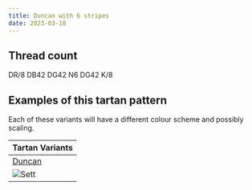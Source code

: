 ```yaml
---
title: Duncan with 6 stripes
date: 2023-03-18
---
```



## Thread count
DR/8 DB42 DG42 N6 DG42 K/8

## Examples of this tartan pattern
Each of these variants will have a different colour scheme and possibly scaling.

| Tartan Variants |
|---------|
| [Duncan](/variants/dr/8/db42/dg42/n6/dg42/k/8-db000052-dg11450d-draa0000-k000000-naaaaaa/)|
|![Sett](/variants/dr/8/db42/dg42/n6/dg42/k/8-db000052-dg11450d-draa0000-k000000-naaaaaa/sett.png)|
